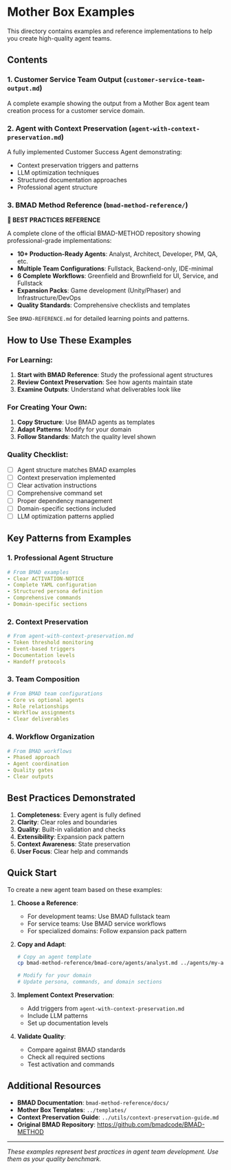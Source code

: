 # Mother Box Examples

This directory contains examples and reference implementations to help you create high-quality agent teams.

## Contents

### 1. Customer Service Team Output (`customer-service-team-output.md`)
A complete example showing the output from a Mother Box agent team creation process for a customer service domain.

### 2. Agent with Context Preservation (`agent-with-context-preservation.md`)
A fully implemented Customer Success Agent demonstrating:
- Context preservation triggers and patterns
- LLM optimization techniques
- Structured documentation approaches
- Professional agent structure

### 3. BMAD Method Reference (`bmad-method-reference/`)
**🌟 BEST PRACTICES REFERENCE**

A complete clone of the official BMAD-METHOD repository showing professional-grade implementations:
- **10+ Production-Ready Agents**: Analyst, Architect, Developer, PM, QA, etc.
- **Multiple Team Configurations**: Fullstack, Backend-only, IDE-minimal
- **6 Complete Workflows**: Greenfield and Brownfield for UI, Service, and Fullstack
- **Expansion Packs**: Game development (Unity/Phaser) and Infrastructure/DevOps
- **Quality Standards**: Comprehensive checklists and templates

See `BMAD-REFERENCE.md` for detailed learning points and patterns.

## How to Use These Examples

### For Learning:
1. **Start with BMAD Reference**: Study the professional agent structures
2. **Review Context Preservation**: See how agents maintain state
3. **Examine Outputs**: Understand what deliverables look like

### For Creating Your Own:
1. **Copy Structure**: Use BMAD agents as templates
2. **Adapt Patterns**: Modify for your domain
3. **Follow Standards**: Match the quality level shown

### Quality Checklist:
- [ ] Agent structure matches BMAD examples
- [ ] Context preservation implemented
- [ ] Clear activation instructions
- [ ] Comprehensive command set
- [ ] Proper dependency management
- [ ] Domain-specific sections included
- [ ] LLM optimization patterns applied

## Key Patterns from Examples

### 1. Professional Agent Structure
```yaml
# From BMAD examples
- Clear ACTIVATION-NOTICE
- Complete YAML configuration
- Structured persona definition
- Comprehensive commands
- Domain-specific sections
```

### 2. Context Preservation
```yaml
# From agent-with-context-preservation.md
- Token threshold monitoring
- Event-based triggers
- Documentation levels
- Handoff protocols
```

### 3. Team Composition
```yaml
# From BMAD team configurations
- Core vs optional agents
- Role relationships
- Workflow assignments
- Clear deliverables
```

### 4. Workflow Organization
```yaml
# From BMAD workflows
- Phased approach
- Agent coordination
- Quality gates
- Clear outputs
```

## Best Practices Demonstrated

1. **Completeness**: Every agent is fully defined
2. **Clarity**: Clear roles and boundaries
3. **Quality**: Built-in validation and checks
4. **Extensibility**: Expansion pack pattern
5. **Context Awareness**: State preservation
6. **User Focus**: Clear help and commands

## Quick Start

To create a new agent team based on these examples:

1. **Choose a Reference**:
   - For development teams: Use BMAD fullstack team
   - For service teams: Use BMAD service workflows
   - For specialized domains: Follow expansion pack pattern

2. **Copy and Adapt**:
   ```bash
   # Copy an agent template
   cp bmad-method-reference/bmad-core/agents/analyst.md ../agents/my-analyst.md
   
   # Modify for your domain
   # Update persona, commands, and domain sections
   ```

3. **Implement Context Preservation**:
   - Add triggers from `agent-with-context-preservation.md`
   - Include LLM patterns
   - Set up documentation levels

4. **Validate Quality**:
   - Compare against BMAD standards
   - Check all required sections
   - Test activation and commands

## Additional Resources

- **BMAD Documentation**: `bmad-method-reference/docs/`
- **Mother Box Templates**: `../templates/`
- **Context Preservation Guide**: `../utils/context-preservation-guide.md`
- **Original BMAD Repository**: https://github.com/bmadcode/BMAD-METHOD

---
*These examples represent best practices in agent team development. Use them as your quality benchmark.*